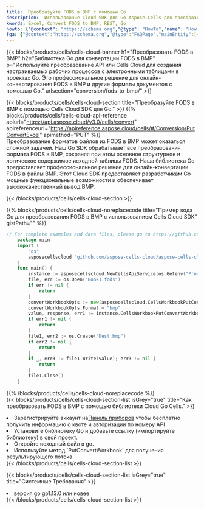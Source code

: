 ```yaml
---
title:  Преобразуйте FODS в BMP с помощью Go
description:  Использование Cloud SDK для Go Aspose.Cells для преобразования файла формата FODS в файл формата BMP.
kwords: Excel, Convert FODS to BMP, REST, Go
howto: {"@context": "https://schema.org","@type": "HowTo","name": "How to convert FODS to BMP using the Cells Cloud Go library.","description": "How to convert FODS to BMP using the Cells Cloud Go library.","image": {"@type": "ImageObject"},"url": "/go/conversion/fods-to-bmp/","step": [{ "@type": "HowToStep","name": "How to convert FODS to BMP using the Cells Cloud Go library. step 1", "image": {"@type": "ImageObject",},"url": "/go/conversion/fods-to-bmp/","text": "Register an account at <a href='https://dashboard.aspose.cloud/'>Dashboard</a> to get free API quota & authorization details",},{ "@type": "HowToStep","name": "How to convert FODS to BMP using the Cells Cloud Go library. step 1", "image": {"@type": "ImageObject",},"url": "/go/conversion/fods-to-bmp/","text": "Install Go library and add the reference (import the library) to your project.",},{ "@type": "HowToStep","name": "How to convert FODS to BMP using the Cells Cloud Go library. step 1", "image": {"@type": "ImageObject",},"url": "/go/conversion/fods-to-bmp/","text": "Open the source file in go.",},{ "@type": "HowToStep","name": "How to convert FODS to BMP using the Cells Cloud Go library. step 1", "image": {"@type": "ImageObject",},"url": "/go/conversion/fods-to-bmp/","text": "Use the `PutConvertWorkbook` method to retrieve the resulting stream.",}, ],"supply": {"@type": "HowToSupply","name": "document"},"tool": [{"@type": "HowToTool","name": "Goland, Visual Studio Code, Eclipse"},{"@type": "HowToTool","name": "Aspose Cells"}],"totalTime": "PT6M"}
fqa: {"@context":"https://schema.org","@type":"FAQPage","mainEntity":[{"@type":"Question","name":"Why convert file formats in C# using REST API?","acceptedAnswer":{"@type":"Answer","text":"Documents are encoded in many ways, and some files may be incompatible with the software you use. To open and read such files, just convert them to appropriate file formats.<br/><ol><li>Install .NET SDK and add the reference (import the library) to your project.</li><li>Open the source file in C# using REST API.</li><li>Call the PutConvertWorkbookRequest() method, passing an output filename with required extension.</li><li>Get the result of conversion as a separate file.</li></ol>"}},{"@type":"Question","name":"What file formats can I convert with your C# library?","acceptedAnswer":{"@type":"Answer","text":"We support a variety of file formats for conversion using .NET library, including XLSX, Excel, xls , PDF, CSV, HTML, Markdown, XML, PNG, JPG, TIFF, Json, TXT and many more."}},{"@type":"Question","name":"What is the maximum allowed file size for conversion using this .NET library?","acceptedAnswer":{"@type":"Answer","text":"There are no file size limits for format conversions using .NET library."}}]}
---
```

{{< blocks/products/cells/cells-cloud-banner h1="Преобразовать FODS в BMP" h2="Библиотека Go для конвертации FODS в BMP" p="Используйте преобразование API или Cells Cloud для создания настраиваемых рабочих процессов с электронными таблицами в проектах Go. Это профессиональное решение для онлайн-конвертирования FODS в BMP и другие форматы документов с помощью Go." urlsection="conversion/fods-to-bmp/" >}}

{{< blocks/products/cells/cells-cloud-section title="Преобразуйте FODS в BMP с помощью Cells Cloud SDK для Go." >}}
{{% blocks/products/cells/cells-cloud-api-reference apiurl="https://api.aspose.cloud/v3.0/cells/convert" apireferenceurl="https://apireference.aspose.cloud/cells/#/Conversion/PutConvertExcel" apimethod="PUT" %}}
<br/>
Преобразование форматов файлов из FODS в BMP может оказаться сложной задачей. Наш Go SDK обрабатывает все преобразования формата FODS в BMP, сохраняя при этом основное структурное и логическое содержимое исходной таблицы FODS. Наша библиотека Go предоставляет профессиональное решение для онлайн-конвертации FODS в файлы BMP. Этот Cloud SDK предоставляет разработчикам Go мощные функциональные возможности и обеспечивает высококачественный вывод BMP.

{{< /blocks/products/cells/cells-cloud-section >}}

{{% blocks/products/cells/cells-cloud-noreplacecode title="Пример кода Go для преобразования FODS в BMP с использованием Cells Cloud SDK" gistPath="" %}}
 
```go
// For complete examples and data files, please go to https://github.com/aspose-cells-cloud/aspose-cells-cloud-go/
    package main
    import (
	    "os"
	    asposecellscloud "github.com/aspose-cells-cloud/aspose-cells-cloud-go/v22"
    )
    func main() {
	    instance := asposecellscloud.NewCellsApiService(os.Getenv("ProductClientId"), os.Getenv("ProductClientSecret"))
	    file, err := os.Open("Book1.fods")
	    if err != nil {
		    return
	    }
	    convertWorkbookOpts := new(asposecellscloud.CellsWorkbookPutConvertWorkbookOpts)
	    convertWorkbookOpts.Format = "bmp"
	    value, response, err1 := instance.CellsWorkbookPutConvertWorkbook(file, convertWorkbookOpts)
	    if err1 != nil {
		    return
	    }
	    file1, err2 := os.Create("Dest.bmp")
	    if err2 != nil {
		    return
	    }
	    if _, err3 := file1.Write(value); err3 != nil {
		    return
	    }
	    file1.Close()
    }
```
 
{{% /blocks/products/cells/cells-cloud-noreplacecode %}}
<br/>
{{< blocks/products/cells/cells-cloud-section-list isGrey="true" title="Как преобразовать FODS в BMP с помощью библиотеки Cloud Go Cells." >}}
<li> Зарегистрируйте аккаунт на<a href="https://dashboard.aspose.cloud/">Панель приборов</a> чтобы бесплатно получить информацию о квоте и авторизации по номеру API</li>
<li>Установите библиотеку Go и добавьте ссылку (импортируйте библиотеку) в свой проект.</li>
<li>Откройте исходный файл в go.</li>
<li>Используйте метод `PutConvertWorkbook` для получения результирующего потока.</li>
{{< /blocks/products/cells/cells-cloud-section-list >}}

{{< blocks/products/cells/cells-cloud-section-list isGrey="true" title="Системные Требования" >}}
<li>версия go go1.13.0 или новее</li>
{{< /blocks/products/cells/cells-cloud-section-list >}}

